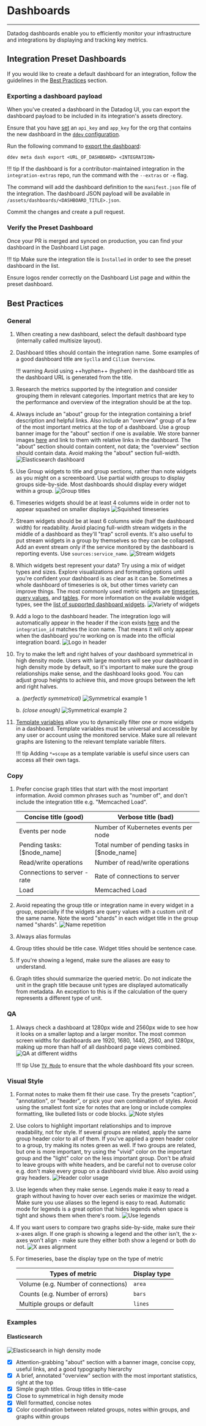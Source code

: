# Dashboards

-----

Datadog dashboards enable you to efficiently monitor your infrastructure and integrations by displaying and tracking key metrics.

## Integration Preset Dashboards

If you would like to create a default dashboard for an integration, follow the guidelines in the [Best Practices](#best-practices) section.

### Exporting a dashboard payload

When you've created a dashboard in the Datadog UI, you can export the dashboard payload to be included in its integration's assets directory.

Ensure that you have [set](../ddev/cli.md#ddev-config-set) an `api_key` and `app_key` for the org that contains the new dashboard in the [`ddev` configuration](../ddev/configuration.md#organization).

Run the following command to [export the dashboard](../ddev/cli.md#ddev-meta-dash-export):

```console
ddev meta dash export <URL_OF_DASHBOARD> <INTEGRATION>
```

!!! tip
    If the dashboard is for a contributor-maintained integration in the `integration-extras` repo, run the command with the `--extras` or `-e` flag.

The command will add the dashboard definition to the `manifest.json` file of the integration.
The dashboard JSON payload will be available in `/assets/dashboards/<DASHBOARD_TITLE>.json`.

Commit the changes and create a pull request.

### Verify the Preset Dashboard

Once your PR is merged and synced on production, you can find your dashboard in the Dashboard List page.

!!! tip
    Make sure the integration tile is `Installed` in order to see the preset dashboard in the list.

Ensure logos render correctly on the Dashboard List page and within the preset dashboard.

## Best Practices

### General

1. When creating a new dashboard, select the default dashboard type (internally called multisize layout).

1. Dashboard titles should contain the integration name. Some examples of a good dashboard title are `Syclla` and `Cilium Overview`.

    !!! warning
        Avoid using ++hyphen++ (hyphen) in the dashboard title as the dashboard URL is generated from the title.

1. Research the metrics supported by the integration and consider grouping them in relevant categories.
Important metrics that are key to the performance and overview of the integration should be at the top.

1. Always include an "about" group for the integration containing a brief description and helpful links. Also include an "overview" group of a few of the most important metrics at the top of a dashboard. Use a group banner image for the "about" section if one is available. We store banner images [here](https://github.com/DataDog/web-ui/tree/preprod/public/static/images/integration_dashboard) and link to them with relative links in the dashboard. The "about" section should contain content, not data; the "overview" section should contain data. Avoid making the "about" section full-width.
   ![Elasticsearch dashboard](../assets/images/example_dashboard.png)

1. Use Group widgets to title and group sections, rather than note widgets as you might on a screenboard. Use partial width groups to display groups side-by-side. Most dashboards should display every widget within a group.
   ![Group titles](../assets/images/group_titles.png)

1. Timeseries widgets should be at least 4 columns wide in order not to appear squashed on smaller displays
   ![Squished timeseries](../assets/images/squished_timeseries.png)

1. Stream widgets should be at least 6 columns wide (half the dashboard width) for readability. Avoid placing full-width stream widgets in the middle of a dashboard as they'll "trap" scroll events. It's also useful to put stream widgets in a group by themselves so they can be collapsed. Add an event stream only if the service monitored by the dashboard is reporting events. Use `sources:service_name`.
   ![Stream widgets](../assets/images/stream_widgets.png)

1. Which widgets best represent your data? Try using a mix of widget types and sizes. Explore visualizations and formatting options until you're confident your dashboard is as clear as it can be. Sometimes a whole dashboard of timeseries is ok, but other times variety can improve things. The most commonly used metric widgets are [timeseries](https://docs.datadoghq.com/dashboards/widgets/timeseries/), [query values](https://docs.datadoghq.com/dashboards/widgets/query_value/), and [tables](https://docs.datadoghq.com/dashboards/widgets/table/). For more information on the available widget types, see the [list of supported dashboard widgets](https://docs.datadoghq.com/dashboards/widgets/).
   ![Variety of widgets](../assets/images/variety.png)

1. Add a logo to the dashboard header. The integration logo will automatically appear in the header if the icon exists [here](https://druids.us1.prod.dog/logos/logo-gallery?variant=avatar) and the `integration_id` matches the icon name. That means it will only appear when the dashboard you're working on is made into the official integration board.
   ![Logo in header](../assets/images/logo_header.png)

1. Try to make the left and right halves of your dashboard symmetrical in high density mode. Users with large monitors will see your dashboard in high density mode by default, so it's important to make sure the group relationships make sense, and the dashboard looks good. You can adjust group heights to achieve this, and move groups between the left and right halves.

    a. _(perfectly symmetrical)_
       ![Symmetrical example 1](../assets/images/symmetrical_example_1.png)

    b. _(close enough)_
       ![Symmetrical example 2](../assets/images/symmetrical_example_2.png)

1. [Template variables](https://docs.datadoghq.com/dashboards/template_variables/) allow you to dynamically filter one or more widgets in a dashboard. Template variables must be universal and accessible by any user or account using the monitored service. Make sure all relevant graphs are listening to the relevant template variable filters.

    !!! tip
        Adding `*=scope` as a template variable is useful since users can access all their own tags.

### Copy

1. Prefer concise graph titles that start with the most important information. Avoid common phrases such as "number of", and don't include the integration title e.g. "Memcached Load".

    | Concise title (good) | Verbose title (bad) |
    | - | - |
    | Events per node | Number of Kubernetes events per node |
    | Pending tasks: [$node_name] | Total number of pending tasks in [$node_name] |
    | Read/write operations | Number of read/write operations |
    | Connections to server - rate | Rate of connections to server |
    | Load | Memcached Load |

1. Avoid repeating the group title or integration name in every widget in a group, especially if the widgets are query values with a custom unit of the same name. Note the word "shards" in each widget title in the group named "shards".
   ![Name repetition](../assets/images/name_repetition.png)

1. Always alias formulas

1. Group titles should be title case. Widget titles should be sentence case.

1. If you're showing a legend, make sure the aliases are easy to understand.

1. Graph titles should summarize the queried metric. Do not indicate the unit in the graph title because unit types are displayed automatically from metadata. An exception to this is if the calculation of the query represents a different type of unit.

### QA

1. Always check a dashboard at 1280px wide and 2560px wide to see how it looks on a smaller laptop and a larger monitor. The most common screen widths for dashboards are 1920, 1680, 1440, 2560, and 1280px, making up more than half of all dashboard page views combined.
   ![QA at different widths](../assets/images/qa_widths.png)

    !!! tip
        Use [`TV Mode`](https://docs.datadoghq.com/dashboards/screenboards/#tv-mode) to ensure that the whole dashboard fits your screen.

### Visual Style

1. Format notes to make them fit their use case. Try the presets "caption", "annotation", or "header", or pick your own combination of styles. Avoid using the smallest font size for notes that are long or include complex formatting, like bulleted lists or code blocks.
   ![Note styles](../assets/images/note_styles.png)

1. Use colors to highlight important relationships and to improve readability, not for style. If several groups are related, apply the same group header color to all of them. If you've applied a green header color to a group, try making its notes green as well. If two groups are related, but one is more important, try using the "vivid" color on the important group and the "light" color on the less important group. Don't be afraid to leave groups with white headers, and be careful not to overuse color e.g. don't make every group on a dashboard vivid blue. Also avoid using gray headers.
   ![Header color usage](../assets/images/header_color_usage.png)

1. Use legends when they make sense. Legends make it easy to read a graph without having to hover over each series or maximize the widget. Make sure you use aliases so the legend is easy to read. Automatic mode for legends is a great option that hides legends when space is tight and shows them when there's room.
   ![Use legends](../assets/images/use_legends.png)

1. If you want users to compare two graphs side-by-side, make sure their x-axes align. If one graph is showing a legend and the other isn't, the x-axes won't align - make sure they either both show a legend or both do not.
   ![X axes alignment](../assets/images/x_axes_alignment.png)

1. For timeseries, base the display type on the type of metric

    | Types of metric | Display type |
    | - | - |
    | Volume (e.g. Number of connections) | `area` |
    | Counts (e.g. Number of errors) | `bars` |
    | Multiple groups or default | `lines` |

### Examples

#### Elasticsearch

![Elasticsearch in high density mode](../assets/images/example_dashboard_high_density.png)

- [x] Attention-grabbing "about" section with a banner image, concise copy, useful links, and a good typography hierarchy
- [x] A brief, annotated "overview" section with the most important statistics, right at the top
- [x] Simple graph titles. Group titles in title-case
- [x] Close to symmetrical in high density mode
- [x] Well formatted, concise notes
- [x] Color coordination between related groups, notes within groups, and graphs within groups
